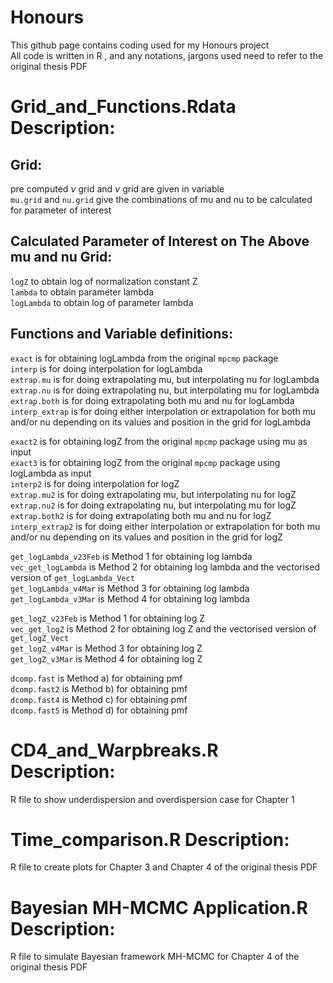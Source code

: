 # Honours
This github page contains coding used for my Honours project <br />
All code is written in R , and any notations, jargons used need to refer to the original thesis PDF

# Grid_and_Functions.Rdata Description:

## Grid: <br />
pre computed $\nu$ grid and $\nu$ grid are given in variable <br />
`mu.grid` and `nu.grid` give the combinations of mu and nu to be calculated for parameter of interest <br />

## Calculated Parameter of Interest on The Above mu and nu Grid: <br />
`logZ` to obtain log of normalization constant Z <br />
`lambda` to obtain parameter lambda <br />
`logLambda` to obtain log of parameter lambda <br />
<!---
`compvar` to obtain variance of X <br />
`compvarlogfactorialy` to obtain variance of log(X!) <br />
`compmeanlogfactorialy` to obtain mean of log(X!) <br />
`compmeanylogfactorialy` to obtain mean of X log(X!) <br />
--->
## Functions and Variable definitions:
 `exact` is for obtaining logLambda from the original `mpcmp` package <br />
 `interp` is for doing interpolation for logLambda <br />
 `extrap.mu` is for doing extrapolating mu, but interpolating nu for logLambda <br />
 `extrap.nu` is for doing extrapolating nu, but interpolating mu for logLambda <br />
 `extrap.both` is for doing extrapolating both mu and nu for logLambda <br />
 `interp_extrap` is for doing either interpolation or extrapolation for both mu and/or nu depending on its values and position in the grid for logLambda <br />

 `exact2` is for obtaining logZ from the original `mpcmp` package using mu as input <br />
 `exact3` is for obtaining logZ from the original `mpcmp` package using logLambda as input <br />
 `interp2` is for doing interpolation for logZ <br />
 `extrap.mu2` is for doing extrapolating mu, but interpolating nu for logZ <br />
 `extrap.nu2` is for doing extrapolating nu, but interpolating mu for logZ <br />
 `extrap.both2` is for doing extrapolating both mu and nu for logZ <br />
 `interp_extrap2` is for doing either interpolation or extrapolation for both mu and/or nu depending on its values and position in the grid for logZ <br />


 `get_logLambda_v23Feb` is Method 1 for obtaining log lambda <br />
 `vec_get_logLambda` is Method 2 for obtaining log lambda and the vectorised version of `get_logLambda_Vect` <br />
 `get_logLambda_v4Mar` is Method 3 for obtaining log lambda <br />
 `get_logLambda_v3Mar` is Method 4 for obtaining log lambda <br />

 `get_logZ_v23Feb` is Method 1 for obtaining log Z <br />
 `vec_get_logZ` is Method 2 for obtaining log Z and the vectorised version of `get_logZ_Vect`  <br />
 `get_logZ_v4Mar` is Method 3 for obtaining log Z <br />
 `get_logZ_v3Mar` is Method 4 for obtaining log Z <br />

 `dcomp.fast` is Method a) for obtaining pmf <br />
 `dcomp.fast2` is Method b) for obtaining pmf <br />
 `dcomp.fast4` is Method c) for obtaining pmf <br />
 `dcomp.fast5` is Method d) for obtaining pmf <br />

# CD4_and_Warpbreaks.R Description:
R file to show underdispersion and overdispersion case for Chapter 1

# Time_comparison.R Description:
R file to create plots for Chapter 3 and Chapter 4 of the original thesis PDF

# Bayesian MH-MCMC Application.R Description:
R file to simulate Bayesian framework MH-MCMC for Chapter 4 of the original thesis PDF
